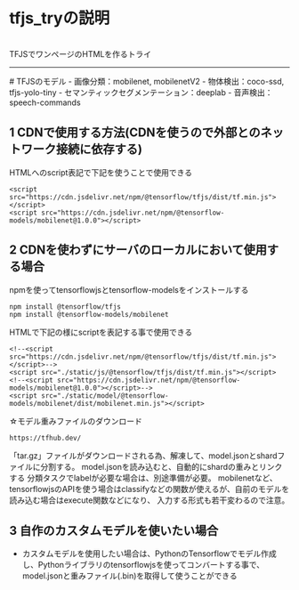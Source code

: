 # tfjs_tryの説明
<br>
TFJSでワンページのHTMLを作るトライ
<hr>
# TFJSのモデル
- 画像分類：mobilenet, mobilenetV2
- 物体検出：coco-ssd, tfjs-yolo-tiny
- セマンティックセグメンテーション：deeplab
- 音声検出：speech-commands


## 1 CDNで使用する方法(CDNを使うので外部とのネットワーク接続に依存する)
HTMLへのscript表記で下記を使うことで使用できる
```
<script src="https://cdn.jsdelivr.net/npm/@tensorflow/tfjs/dist/tf.min.js"></script>
<script src="https://cdn.jsdelivr.net/npm/@tensorflow-models/mobilenet@1.0.0"></script>
```

## 2 CDNを使わずにサーバのローカルにおいて使用する場合
npmを使ってtensorflowjsとtensorflow-modelsをインストールする
```
npm install @tensorflow/tfjs
npm install @tensorflow-models/mobilenet
```

HTMLで下記の様にscriptを表記する事で使用できる
```
<!--<script src="https://cdn.jsdelivr.net/npm/@tensorflow/tfjs/dist/tf.min.js"></script>-->
<script src="./static/js/@tensorflow/tfjs/dist/tf.min.js"></script>
<!--<script src="https://cdn.jsdelivr.net/npm/@tensorflow-models/mobilenet@1.0.0"></script>-->
<script src="./static/model/@tensorflow-models/mobilenet/dist/mobilenet.min.js"></script>
```
☆モデル重みファイルのダウンロード
```
https://tfhub.dev/
```
「tar.gz」ファイルがダウンロードされる為、解凍して、model.jsonとshardファイルに分割する。
model.jsonを読み込むと、自動的にshardの重みとリンクする
分類タスクでlabelが必要な場合は、別途準備が必要。
mobilenetなど、tensorflowjsのAPIを使う場合はclassifyなどの関数が使えるが、自前のモデルを読み込む場合はexecute関数などになり、
入力する形式も若干変わるので注意。

## 3 自作のカスタムモデルを使いたい場合
- カスタムモデルを使用したい場合は、PythonのTensorflowでモデル作成し、Pythonライブラリのtensorflowjsを使ってコンバートする事で、
model.jsonと重みファイル(.bin)を取得して使うことができる

